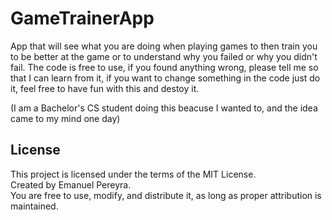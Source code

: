 # GameTrainerApp
App that will see what you are doing when playing games to then train you to be better at the game or to understand why you failed or why you didn't fail.
The code is free to use, if you found anything wrong, please tell me so that I can learn from it, if you want to change something in the code just do it, feel free to have fun with this and destoy it.


(I am a Bachelor's CS student doing this beacuse I wanted to, and the idea came to my mind one day)
## License

This project is licensed under the terms of the MIT License.  
Created by Emanuel Pereyra.  
You are free to use, modify, and distribute it, as long as proper attribution is maintained.
